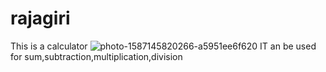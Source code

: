 # rajagiri
This is a calculator
![photo-1587145820266-a5951ee6f620](https://user-images.githubusercontent.com/96464462/146898846-ee64625d-408d-49b0-b2e5-eb6ee13594f1.jpg)
IT an be used for sum,subtraction,multiplication,division 
